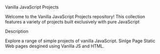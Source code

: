 Vanilla JavaScript Projects

Welcome to the Vanilla JavaScript Projects repository! This collection features a variety of projects built exclusively with pure JavaScript 

Description

Explore a range of simple projects of vanilla JavaScript. Sinlge Page Static Web pages desgined using Vanilla JS and HTML.